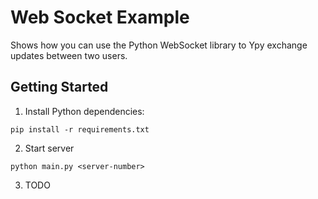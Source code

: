 # Web Socket Example

Shows how you can use the Python WebSocket library to Ypy exchange updates between two users.

## Getting Started

1. Install Python dependencies:

```
pip install -r requirements.txt
```

2. Start server

```
python main.py <server-number>
```

3. TODO
